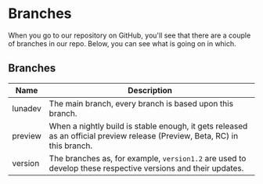 # Branches
When you go to our repository on GitHub, you'll see that there are a couple of branches in our repo. Below, you can see what is going on in which.

## Branches
| Name | Description |
| --- | --- |
| lunadev | The main branch, every branch is based upon this branch. |
| preview | When a nightly build is stable enough, it gets released as an official preview release (Preview, Beta, RC) in this branch. |
| version<number> | The branches as, for example, `version1.2` are used to develop these respective versions and their updates. |